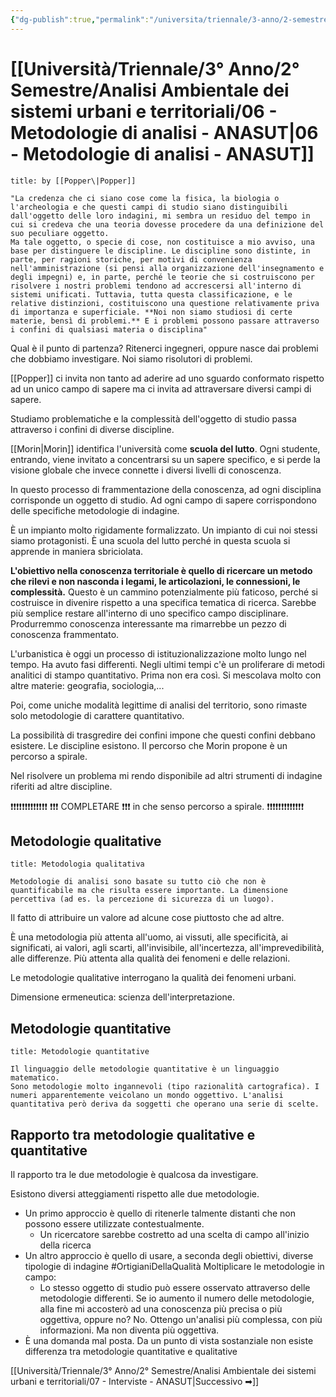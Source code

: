 ```yaml
---
{"dg-publish":true,"permalink":"/universita/triennale/3-anno/2-semestre/analisi-ambientale-dei-sistemi-urbani-e-territoriali/06-metodologie-di-analisi-anasut/","tags":["UNI"]}
---
```


# [[Università/Triennale/3° Anno/2° Semestre/Analisi Ambientale dei sistemi urbani e territoriali/06 - Metodologie di analisi - ANASUT\|06 - Metodologie di analisi - ANASUT]]



```ad-quote
title: by [[Popper\|Popper]]

"La credenza che ci siano cose come la fisica, la biologia o l'archeologia e che questi campi di studio siano distinguibili dall'oggetto delle loro indagini, mi sembra un residuo del tempo in cui si credeva che una teoria dovesse procedere da una definizione del suo peculiare oggetto.
Ma tale oggetto, o specie di cose, non costituisce a mio avviso, una base per distinguere le discipline. Le discipline sono distinte, in parte, per ragioni storiche, per motivi di convenienza nell'amministrazione (si pensi alla organizzazione dell'insegnamento e degli impegni) e, in parte, perché le teorie che si costruiscono per risolvere i nostri problemi tendono ad accrescersi all'interno di sistemi unificati. Tuttavia, tutta questa classificazione, e le relative distinzioni, costituiscono una questione relativamente priva di importanza e superficiale. **Noi non siamo studiosi di certe materie, bensì di problemi.** E i problemi possono passare attraverso i confini di qualsiasi materia o disciplina" 
```

Qual è il punto di partenza? Ritenerci ingegneri, oppure nasce dai problemi che dobbiamo investigare. Noi siamo risolutori di problemi.

[[Popper]] ci invita non tanto ad aderire ad uno sguardo conformato rispetto ad un unico campo di sapere ma ci invita ad attraversare diversi campi di sapere.

Studiamo problematiche e la complessità dell'oggetto di studio passa attraverso i confini di diverse discipline.

[[Morin\|Morin]] identifica l'università come **scuola del lutto**. Ogni studente, entrando, viene invitato a concentrarsi su un sapere specifico, e si perde la visione globale che invece connette i diversi livelli di conoscenza.

In questo processo di frammentazione della conoscenza, ad ogni disciplina corrisponde un oggetto di studio. Ad ogni campo di sapere corrispondono delle specifiche metodologie di indagine.

È un impianto molto rigidamente formalizzato. Un impianto di cui noi stessi siamo protagonisti. È una scuola del lutto perché in questa scuola si apprende in maniera sbriciolata.

**L'obiettivo nella conoscenza territoriale è quello di ricercare un metodo che rilevi e non nasconda i legami, le articolazioni, le connessioni, le complessità.** Questo è un cammino potenzialmente più faticoso, perché si costruisce in divenire rispetto a una specifica tematica di ricerca. Sarebbe più semplice restare all'interno di uno specifico campo disciplinare. Produrremmo conoscenza interessante ma rimarrebbe un pezzo di conoscenza frammentato.

L'urbanistica è oggi un processo di istituzionalizzazione molto lungo nel tempo. Ha avuto fasi differenti. Negli ultimi tempi c'è un proliferare di metodi analitici di stampo quantitativo. Prima non era così. Si mescolava molto con altre materie: geografia, sociologia,...

Poi, come uniche modalità legittime di analisi del territorio, sono rimaste solo metodologie di carattere quantitativo.

La possibilità di trasgredire dei confini impone che questi confini debbano esistere. Le discipline esistono. Il percorso che Morin propone è un percorso a spirale.

Nel risolvere un problema mi rendo disponibile ad altri strumenti di indagine riferiti ad altre discipline. 

❗❗❗❗❗❗❗❗❗❗❗❗❗
❗❗❗ COMPLETARE ❗❗❗ in che senso percorso a spirale.
❗❗❗❗❗❗❗❗❗❗❗❗❗

## Metodologie qualitative


```ad-Definizione
title: Metodologia qualitativa

Metodologie di analisi sono basate su tutto ciò che non è quantificabile ma che risulta essere importante. La dimensione percettiva (ad es. la percezione di sicurezza di un luogo).
```

Il fatto di attribuire un valore ad alcune cose piuttosto che ad altre. 

È una metodologia più attenta all'uomo, ai vissuti, alle specificità, ai significati, ai valori, agli scarti, all'invisibile, all'incertezza, all'imprevedibilità, alle differenze. Più attenta alla qualità dei fenomeni e delle relazioni.

Le metodologie qualitative interrogano la qualità dei fenomeni urbani.


Dimensione ermeneutica: scienza dell'interpretazione.


## Metodologie quantitative

```ad-Definizione
title: Metodologie quantitative

Il linguaggio delle metodologie quantitative è un linguaggio matematico.
Sono metodologie molto ingannevoli (tipo razionalità cartografica). I numeri apparentemente veicolano un mondo oggettivo. L'analisi quantitativa però deriva da soggetti che operano una serie di scelte. 

```


## Rapporto tra metodologie qualitative e quantitative

Il rapporto tra le due metodologie è qualcosa da investigare.

Esistono diversi atteggiamenti rispetto alle due metodologie.
- Un primo approccio è quello di ritenerle talmente distanti che non possono essere utilizzate contestualmente. 
	- Un ricercatore sarebbe costretto ad una scelta di campo all'inizio della ricerca
- Un altro approccio è quello di usare, a seconda degli obiettivi, diverse tipologie di indagine #OrtigianiDellaQualità Moltiplicare le metodologie in campo: 
	- Lo stesso oggetto di studio può essere osservato attraverso delle metodologie differenti. Se io aumento il numero delle metodologie, alla fine mi accosterò ad una conoscenza più precisa o più oggettiva, oppure no? No. Ottengo un'analisi più complessa, con più informazioni. Ma non diventa più oggettiva.
- È una domanda mal posta. Da un punto di vista sostanziale non esiste differenza tra metodologie quantitative e qualitative

[[Università/Triennale/3° Anno/2° Semestre/Analisi Ambientale dei sistemi urbani e territoriali/07 - Interviste - ANASUT\|Successivo ➡]]





